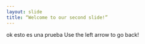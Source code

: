```yaml
---
layout: slide
title: “Welcome to our second slide!”
---
```

ok esto es una prueba
Use the left arrow to go back!
